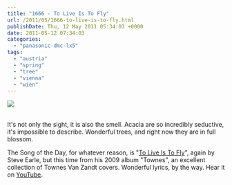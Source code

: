 ```yaml
---
title: "1666 - To Live Is To Fly"
url: /2011/05/1666-to-live-is-to-fly.html
publishDate: Thu, 12 May 2011 05:34:03 +0000
date: 2011-05-12 07:34:03
categories: 
  - "panasonic-dmc-lx5"
tags: 
  - "austria"
  - "spring"
  - "tree"
  - "vienna"
  - "wien"
---
```

<div class="container">
<div class="center"><a target="_blank" href="https://d25zfm9zpd7gm5.cloudfront.net/1200x1200/2011/20110511_181505_ps.jpg"><img src="https://d25zfm9zpd7gm5.cloudfront.net/0600x0600/2011/20110511_181505_ps.jpg" /></a></div>
</div>
<br />

It's not only the sight, it is also the smell. Acacia are so incredibly seductive, it's impossible to describe. Wonderful trees, and right now they are in full blossom.

 The Song of the Day, for whatever reason, is "<a target="_blank" href="http://www.lyricsmode.com/lyrics/s/steve_earle/to_live_is_to_fly.html">To Live Is To Fly</a>", again by Steve Earle, but this time from his 2009 album "Townes", an excellent collection of Townes Van Zandt covers. Wonderful lyrics, by the way. Hear it on <a target="_blank" href="http://www.youtube.com/watch?v=5CfjOZQ0FSE">YouTube</a>.
